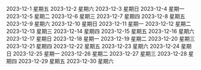 2023-12-1  星期五
2023-12-2  星期六
2023-12-3  星期日
2023-12-4  星期一
2023-12-5  星期二
2023-12-6  星期三
2023-12-7  星期四
2023-12-8  星期五
2023-12-9  星期六
2023-12-10  星期日
2023-12-11  星期一
2023-12-12  星期二
2023-12-13  星期三
2023-12-14  星期四
2023-12-15  星期五
2023-12-16  星期六
2023-12-17  星期日
2023-12-18  星期一
2023-12-19  星期二
2023-12-20  星期三
2023-12-21  星期四
2023-12-22  星期五
2023-12-23  星期六
2023-12-24  星期日
2023-12-25  星期一
2023-12-26  星期二
2023-12-27  星期三
2023-12-28  星期四
2023-12-29  星期五
2023-12-30  星期六
